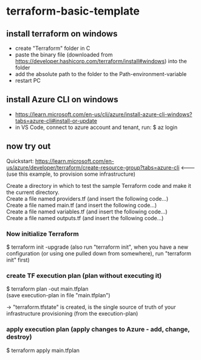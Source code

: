 # terraform-basic-template

## install terraform on windows
- create "Terraform" folder in C
- paste the binary file (downloaded from https://developer.hashicorp.com/terraform/install#windows) into the folder
- add the absolute path to the folder to the Path-environment-variable
- restart PC

## install Azure CLI on windows
- https://learn.microsoft.com/en-us/cli/azure/install-azure-cli-windows?tabs=azure-cli#install-or-update
- in VS Code, connect to azure account and tenant, run: $ az login

## now try out
 Quickstart: https://learn.microsoft.com/en-us/azure/developer/terraform/create-resource-group?tabs=azure-cli
<--- (use this example, to provision some infrastructure)


Create a directory in which to test the sample Terraform code and make it the current directory.<br>
Create a file named providers.tf (and insert the following code...)<br>
Create a file named main.tf (and insert the following code...)<br>
Create a file named variables.tf (and insert the following code...)<br>
Create a file named outputs.tf (and insert the following code...)<br>


### Now initialize Terraform
$ terraform init -upgrade
(also run "terraform init", when you have a new configuration (or using one pulled down from somewhere), run "terraform init" first)

### create TF execution plan (plan without executing it)
$ terraform plan -out main.tfplan <br>
(save execution-plan in file "main.tfplan")

-> "terraform.tfstate" is created, is the single source of truth of your infrastructure provisioning (from the execution-plan)

### apply execution plan (apply changes to Azure - add, change, destroy)
$ terraform apply main.tfplan


